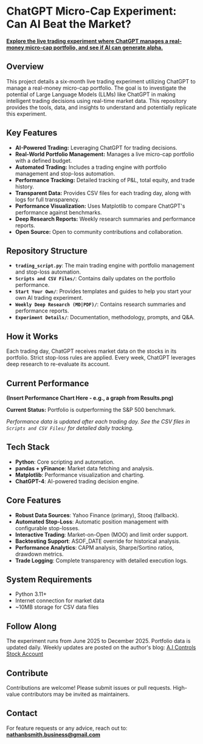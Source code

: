 # ChatGPT Micro-Cap Experiment: Can AI Beat the Market?

**[Explore the live trading experiment where ChatGPT manages a real-money micro-cap portfolio, and see if AI can generate alpha.](https://github.com/LuckyOne7777/ChatGPT-Micro-Cap-Experiment)**

## Overview

This project details a six-month live trading experiment utilizing ChatGPT to manage a real-money micro-cap portfolio. The goal is to investigate the potential of Large Language Models (LLMs) like ChatGPT in making intelligent trading decisions using real-time market data.  This repository provides the tools, data, and insights to understand and potentially replicate this experiment.

## Key Features

*   **AI-Powered Trading:** Leveraging ChatGPT for trading decisions.
*   **Real-World Portfolio Management:**  Manages a live micro-cap portfolio with a defined budget.
*   **Automated Trading:** Includes a trading engine with portfolio management and stop-loss automation.
*   **Performance Tracking:** Detailed tracking of P&L, total equity, and trade history.
*   **Transparent Data:** Provides CSV files for each trading day, along with logs for full transparency.
*   **Performance Visualization:** Uses Matplotlib to compare ChatGPT's performance against benchmarks.
*   **Deep Research Reports:** Weekly research summaries and performance reports.
*   **Open Source:** Open to community contributions and collaboration.

## Repository Structure

*   **`trading_script.py`**: The main trading engine with portfolio management and stop-loss automation.
*   **`Scripts and CSV Files/`**:  Contains daily updates on the portfolio performance.
*   **`Start Your Own/`**:  Provides templates and guides to help you start your own AI trading experiment.
*   **`Weekly Deep Research (MD|PDF)/`**:  Contains research summaries and performance reports.
*   **`Experiment Details/`**:  Documentation, methodology, prompts, and Q&A.

## How it Works

Each trading day, ChatGPT receives market data on the stocks in its portfolio. Strict stop-loss rules are applied. Every week, ChatGPT leverages deep research to re-evaluate its account.

## Current Performance

**(Insert Performance Chart Here - e.g., a graph from Results.png)**

**Current Status:** Portfolio is outperforming the S&P 500 benchmark.

*Performance data is updated after each trading day.  See the CSV files in `Scripts and CSV Files/` for detailed daily tracking.*

## Tech Stack

*   **Python**: Core scripting and automation.
*   **pandas + yFinance**: Market data fetching and analysis.
*   **Matplotlib**: Performance visualization and charting.
*   **ChatGPT-4**: AI-powered trading decision engine.

## Core Features

*   **Robust Data Sources**: Yahoo Finance (primary), Stooq (fallback).
*   **Automated Stop-Loss**: Automatic position management with configurable stop-losses.
*   **Interactive Trading**: Market-on-Open (MOO) and limit order support.
*   **Backtesting Support**: ASOF_DATE override for historical analysis.
*   **Performance Analytics**: CAPM analysis, Sharpe/Sortino ratios, drawdown metrics.
*   **Trade Logging**: Complete transparency with detailed execution logs.

## System Requirements

*   Python 3.11+
*   Internet connection for market data
*   ~10MB storage for CSV data files

## Follow Along

The experiment runs from June 2025 to December 2025. Portfolio data is updated daily.  Weekly updates are posted on the author's blog: [A.I Controls Stock Account](https://nathanbsmith729.substack.com)

## Contribute

Contributions are welcome!  Please submit issues or pull requests. High-value contributors may be invited as maintainers.

## Contact

For feature requests or any advice, reach out to: **nathanbsmith.business@gmail.com**